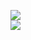 [![](https://img.shields.io/badge/Made%20With-Github%20Spray-lightgrey.svg?style=for-the-badge&logo=github)](https://github.com/Annihil/github-spray#27997)  
[![](https://i.imgur.com/2DrTn0Z.gif)](https://github.com/Annihil/github-spray)